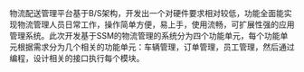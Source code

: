 物流配送管理平台基于B/S架构，开发出一个对硬件要求相对较低，功能全面能实现物流管理人员日常工作，操作简单方便，易上手，使用流畅，可扩展性强的应用管理系统。此次开发基于SSM的物流管理的系统分为四个功能单元，每个功能单元根据需求分为几个相关的功能单元：车辆管理，订单管理，员工管理，然后通过编程，设计相关的接口执行每个模块。